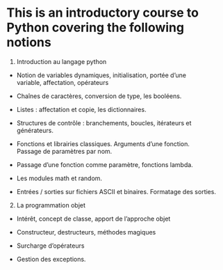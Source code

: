 # This is an introductory course to Python covering the following notions

1. Introduction au langage python

* Notion de variables dynamiques, initialisation, portée d’une  
variable, affectation, opérateurs

* Chaînes de caractères, conversion de type, les booléens.

* Listes : affectation et copie, les dictionnaires.

* Structures de contrôle : branchements, boucles, itérateurs et générateurs.

* Fonctions et librairies classiques. Arguments d’une fonction.  
Passage de paramètres par nom.

* Passage d’une fonction comme paramètre, fonctions lambda.

* Les modules math et random.

* Entrées / sorties sur fichiers ASCII et binaires. Formatage des sorties.

2. La programmation objet

* Intérêt, concept de classe, apport de l’approche objet

* Constructeur, destructeurs, méthodes magiques

* Surcharge d’opérateurs

* Gestion des exceptions.
